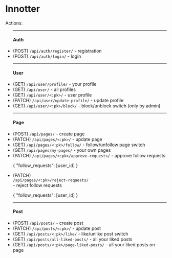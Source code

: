 <h1>Innotter</h1>
<p>Actions:</p>
<ul>
    <hr>
    <h4>Auth</h4>
    <li> (POST) <code>/api/auth/register/</code> - registration</li>
    <li> (POST) <code>/api/auth/login/</code> - login</li>
    <hr>
    <h4>User</h4>
    <li>(GET) <code>/api/user/profile/</code> - your profile</li>
    <li>(GET) <code>/api/user/</code> - all profiles</li>
    <li>(GET) <code>/api/user/<:pk>/</code> - user profile</li>
    <li>(PATCH) <code>/api/user/update-profile/</code> - update profile</li>
    <li>(GET) <code>/api/user/<:pk>/block/</code> - block/unblock switch (only by admin)</li>
    <hr>
    <h4>Page</h4>
    <li> (POST) <code>/api/pages/</code> - create page</li>
    <li> (PATCH) <code>/api/pages/<:pk>/</code> - update page</li>
    <li> (GET) <code>/api/pages/<:pk>/follow/</code> - follow/unfollow page switch</li>
    <li> (GET) <code>/api/pages/my-pages/</code> - your own pages</li>
    <li> (PATCH) <code>/api/pages/<:pk>/approve-requests/</code> - approve follow requests
    <p>{
    "follow_requests": [user_id]
    }</p><li> (PATCH) <code>
/api/pages/<:pk>/reject-requests/
</code> - reject follow requests
    <p>{
    "follow_requests": [user_id]
    }</p>
    </li>
<hr>
<h4>Post</h4>
<li> (POST) <code>/api/posts/</code> - create post</li>
<li> (PATCH) <code>/api/posts/<:pk>/</code> - update post</li>
<li> (GET) <code>/api/posts/<:pk>/like/</code> - like/unlike post switch</li>
    <li> (GET) <code>/api/posts/all-liked-posts/</code> - all your liked posts</li>
    <li> (GET) <code>/api/posts/<:pk>/page-liked-posts/</code> - all your liked posts on page</li>
    
</ul>